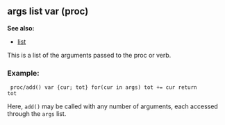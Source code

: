 ## args list var (proc)
**See also:**
+   [list](/ref/list.md) 

This is a list of the arguments passed to the proc or verb.
### Example:

```
 proc/add() var {cur; tot} for(cur in args) tot += cur return
tot 
```
 

Here, `add()` may be called with any number of
arguments, each accessed through the `args` list.